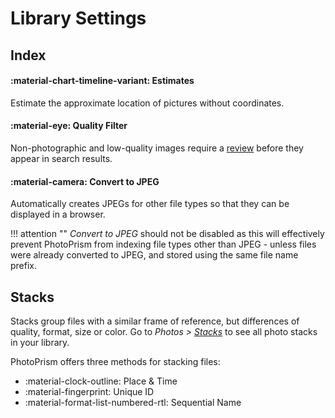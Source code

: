 # Library Settings

## Index ##

#### :material-chart-timeline-variant: Estimates ####

Estimate the approximate location of pictures without coordinates.

#### :material-eye: Quality Filter ####

Non-photographic and low-quality images require a [review](../organize/review.md) before they appear in search results.

#### :material-camera: Convert to JPEG ####

Automatically creates JPEGs for other file types so that they can be displayed in a browser.

!!! attention ""
    *Convert to JPEG* should not be disabled as this will effectively prevent PhotoPrism from indexing
    file types other than JPEG - unless files were already converted to JPEG, and stored using the same file name prefix.

## Stacks ##

Stacks group files with a similar frame of reference, but differences of quality, format, size or color.
Go to *Photos > [Stacks](../organize/stacks.md)* to see all photo stacks in your library.

PhotoPrism offers three methods for stacking files:

* :material-clock-outline: Place & Time 
* :material-fingerprint: Unique ID
* :material-format-list-numbered-rtl: Sequential Name

